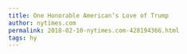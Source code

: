 ```yaml
---
title: One Honorable American’s Love of Trump
author: nytimes.com
permalink: 2018-02-10-nytimes.com-428194366.html
tags: hy
---
```


